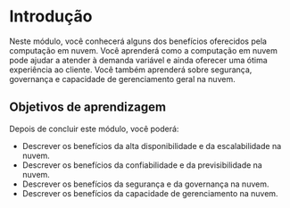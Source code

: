 # Introdução

Neste módulo, você conhecerá alguns dos benefícios oferecidos pela computação em nuvem. Você aprenderá como a computação em nuvem pode ajudar a atender à demanda variável e ainda oferecer uma ótima experiência ao cliente. Você também aprenderá sobre segurança, governança e capacidade de gerenciamento geral na nuvem.

## Objetivos de aprendizagem

Depois de concluir este módulo, você poderá:

- Descrever os benefícios da alta disponibilidade e da escalabilidade na nuvem.
- Descrever os benefícios da confiabilidade e da previsibilidade na nuvem.
- Descrever os benefícios da segurança e da governança na nuvem.
- Descrever os benefícios da capacidade de gerenciamento na nuvem.